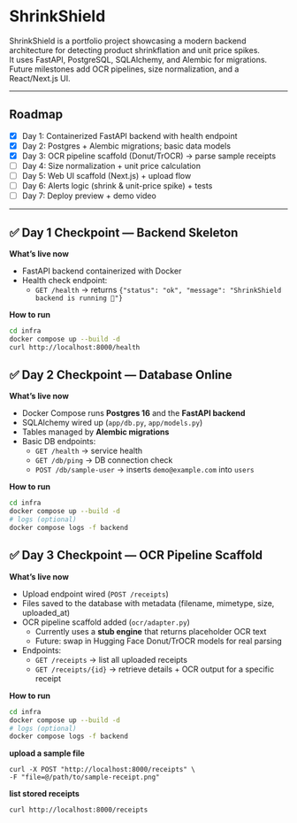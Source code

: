 # ShrinkShield

ShrinkShield is a portfolio project showcasing a modern backend architecture for detecting product shrinkflation and unit price spikes.  
It uses FastAPI, PostgreSQL, SQLAlchemy, and Alembic for migrations. Future milestones add OCR pipelines, size normalization, and a React/Next.js UI.

---

## Roadmap

- [x] Day 1: Containerized FastAPI backend with health endpoint  
- [x] Day 2: Postgres + Alembic migrations; basic data models  
- [x] Day 3: OCR pipeline scaffold (Donut/TrOCR) → parse sample receipts  
- [ ] Day 4: Size normalization + unit price calculation  
- [ ] Day 5: Web UI scaffold (Next.js) + upload flow  
- [ ] Day 6: Alerts logic (shrink & unit-price spike) + tests  
- [ ] Day 7: Deploy preview + demo video  

---

## ✅ Day 1 Checkpoint — Backend Skeleton

**What’s live now**

- FastAPI backend containerized with Docker  
- Health check endpoint:  
  - `GET /health` → returns `{"status": "ok", "message": "ShrinkShield backend is running 🚀"}`  

**How to run**

```bash
cd infra
docker compose up --build -d
curl http://localhost:8000/health
```


## ✅ Day 2 Checkpoint — Database Online

**What’s live now**

- Docker Compose runs **Postgres 16** and the **FastAPI backend**  
- SQLAlchemy wired up (`app/db.py`, `app/models.py`)  
- Tables managed by **Alembic migrations**  
- Basic DB endpoints:  
  - `GET /health` → service health  
  - `GET /db/ping` → DB connection check  
  - `POST /db/sample-user` → inserts `demo@example.com` into `users`  

**How to run**

```bash
cd infra
docker compose up --build -d
# logs (optional)
docker compose logs -f backend
```


## ✅ Day 3 Checkpoint — OCR Pipeline Scaffold

**What’s live now**

- Upload endpoint wired (`POST /receipts`)  
- Files saved to the database with metadata (filename, mimetype, size, uploaded_at)  
- OCR pipeline scaffold added (`ocr/adapter.py`)  
  - Currently uses a **stub engine** that returns placeholder OCR text  
  - Future: swap in Hugging Face Donut/TrOCR models for real parsing  
- Endpoints:  
  - `GET /receipts` → list all uploaded receipts  
  - `GET /receipts/{id}` → retrieve details + OCR output for a specific receipt  

**How to run**

```bash
cd infra
docker compose up --build -d
# logs (optional)
docker compose logs -f backend
```
**upload a sample file**
```
curl -X POST "http://localhost:8000/receipts" \
-F "file=@/path/to/sample-receipt.png"
```
**list stored receipts**
```
curl http://localhost:8000/receipts
```
